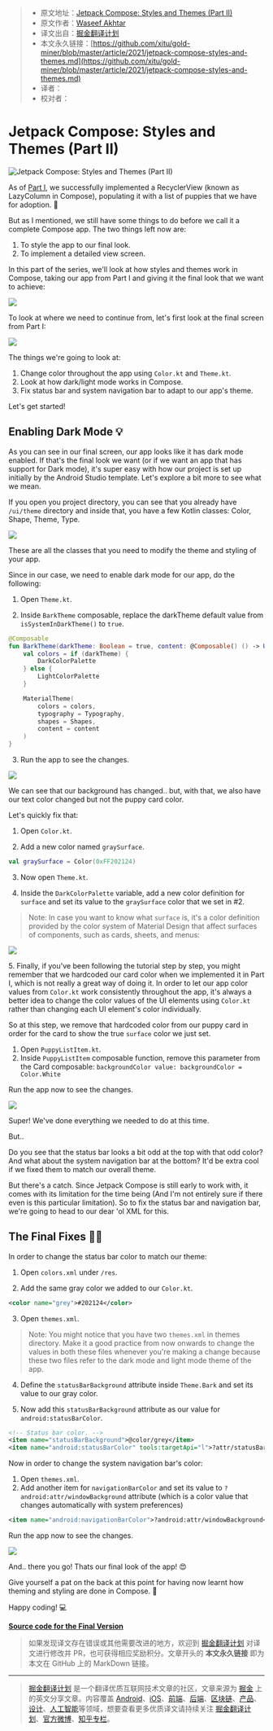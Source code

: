 > * 原文地址：[Jetpack Compose: Styles and Themes (Part II)](https://www.waseefakhtar.com/android/jetpack-compose-styles-and-themes/)
> * 原文作者：[Waseef Akhtar](https://www.waseefakhtar.com/author/waseefakhtar/)
> * 译文出自：[掘金翻译计划](https://github.com/xitu/gold-miner)
> * 本文永久链接：[https://github.com/xitu/gold-miner/blob/master/article/2021/jetpack-compose-styles-and-themes.md](https://github.com/xitu/gold-miner/blob/master/article/2021/jetpack-compose-styles-and-themes.md)
> * 译者：
> * 校对者：

# Jetpack Compose: Styles and Themes (Part II)

![Jetpack Compose: Styles and Themes (Part II)](/content/images/size/w2000/2021/05/Jetpack-Compose-highres-5-3.jpg)

As of [Part I](https://www.waseefakhtar.com/android/recyclerview-in-jetpack-compose/), we successfully implemented a RecyclerView (known as LazyColumn in Compose), populating it with a list of puppies that we have for adoption. 🐶

But as I mentioned, we still have some things to do before we call it a complete Compose app. The two things left now are:

1. To style the app to our final look.
2. To implement a detailed view screen.

In this part of the series, we'll look at how styles and themes work in Compose, taking our app from Part I and giving it the final look that we want to achieve:

![](https://www.waseefakhtar.com/content/images/2021/05/1.gif)

To look at where we need to continue from, let's first look at the final screen from Part I:

![](https://www.waseefakhtar.com/content/images/2021/05/device-2021-05-15-151508.png)

The things we're going to look at:

1. Change color throughout the app using `Color.kt` and `Theme.kt`.
2. Look at how dark/light mode works in Compose.
3. Fix status bar and system navigation bar to adapt to our app's theme.

Let's get started!

## Enabling Dark Mode 💡

As you can see in our final screen, our app looks like it has dark mode enabled. If that's the final look we want (or if we want an app that has support for Dark mode), it's super easy with how our project is set up initially by the Android Studio template. Let's explore a bit more to see what we mean.

If you open you project directory, you can see that you already have `/ui/theme` directory and inside that, you have a few Kotlin classes: Color, Shape, Theme, Type.

![](https://www.waseefakhtar.com/content/images/2021/05/Screen-Shot-2021-05-15-at-5.20.50-PM.png)

These are all the classes that you need to modify the theme and styling of your app.

Since in our case, we need to enable dark mode for our app, do the following:

1. Open `Theme.kt`.

2. Inside `BarkTheme` composable, replace the darkTheme default value from `isSystemInDarkTheme()` to `true`.

```kt
@Composable
fun BarkTheme(darkTheme: Boolean = true, content: @Composable() () -> Unit) {
    val colors = if (darkTheme) {
        DarkColorPalette
    } else {
        LightColorPalette
    }

    MaterialTheme(
        colors = colors,
        typography = Typography,
        shapes = Shapes,
        content = content
    )
}
```

3. Run the app to see the changes.

![](https://www.waseefakhtar.com/content/images/2021/05/device-2021-05-15-181342.png)

We can see that our background has changed.. but, with that, we also have our text color changed but not the puppy card color.

Let's quickly fix that:

1. Open `Color.kt`.

2. Add a new color named `graySurface`.

```kt
val graySurface = Color(0xFF202124)
```

3. Now open `Theme.kt`.

4. Inside the `DarkColorPalette` variable, add a new color definition for `surface` and set its value to the `graySurface` color that we set in #2.

> Note: In case you want to know what `surface` is, it's a color definition provided by the color system of Material Design that affect surfaces of components, such as cards, sheets, and menus:

![](https://www.waseefakhtar.com/content/images/2021/05/Screen-Shot-2021-05-15-at-6.27.30-PM.png)

5\. Finally, if you've been following the tutorial step by step, you might remember that we hardcoded our card color when we implemented it in Part I, which is not really a great way of doing it. In order to let our app color values from `Color.kt` work consistently throughout the app, it's always a better idea to change the color values of the UI elements using `Color.kt` rather than changing each UI element's color individually.

So at this step, we remove that hardcoded color from our puppy card in order for the card to show the true `surface` color we just set.

1. Open `PuppyListItem.kt`.
2. Inside `PuppyListItem` composable function, remove this parameter from the Card composable: `backgroundColor value: backgroundColor = Color.White`

Run the app now to see the changes.

![](https://www.waseefakhtar.com/content/images/2021/05/device-2021-05-15-194054.png)

Super! We've done everything we needed to do at this time.

But..

Do you see that the status bar looks a bit odd at the top with that odd color? And what about the system navigation bar at the bottom? It'd be extra cool if we fixed them to match our overall theme.

But there's a catch. Since Jetpack Compose is still early to work with, it comes with its limitation for the time being (And I'm not entirely sure if there even is this particular limitation). So to fix the status bar and navigation bar, we're going to head to our dear 'ol XML for this.

## The Final Fixes 👨‍🎨

In order to change the status bar color to match our theme:

1. Open `colors.xml` under `/res`.

2. Add the same gray color we added to our `Color.kt`.

```xml
<color name="grey">#202124</color>
```

3. Open `themes.xml`.

> Note: You might notice that you have two `themes.xml` in themes directory. Make it a good practice from now onwards to change the values in both these files whenever you're making a change because these two files refer to the dark mode and light mode theme of the app.

4. Define the `statusBarBackground` attribute inside `Theme.Bark` and set its value to our gray color.

5. Now add this `statusBarBackground` attribute as our value for `android:statusBarColor`.

```xml
<!-- Status bar color. -->
<item name="statusBarBackground">@color/grey</item>
<item name="android:statusBarColor" tools:targetApi="l">?attr/statusBarBackground</item>
```

Now in order to change the system navigation bar's color:

1. Open `themes.xml`.
2. Add another item for `navigationBarColor` and set its value to `?android:attr/windowBackground` attribute (which is a color value that changes automatically with system preferences)

```xml
<item name="android:navigationBarColor">?android:attr/windowBackground</item>
```

Run the app now to see the changes.

![](https://www.waseefakhtar.com/content/images/2021/05/device-2021-05-15-201902.png)

And.. there you go! Thats our final look of the app! 😍

Give yourself a pat on the back at this point for having now learnt how theming and styling are done in Compose. 👏

Happy coding! 💻

[**Source code for the Final Version**](https://github.com/waseefakhtar/bark) 

> 如果发现译文存在错误或其他需要改进的地方，欢迎到 [掘金翻译计划](https://github.com/xitu/gold-miner) 对译文进行修改并 PR，也可获得相应奖励积分。文章开头的 **本文永久链接** 即为本文在 GitHub 上的 MarkDown 链接。

---

> [掘金翻译计划](https://github.com/xitu/gold-miner) 是一个翻译优质互联网技术文章的社区，文章来源为 [掘金](https://juejin.im) 上的英文分享文章。内容覆盖 [Android](https://github.com/xitu/gold-miner#android)、[iOS](https://github.com/xitu/gold-miner#ios)、[前端](https://github.com/xitu/gold-miner#前端)、[后端](https://github.com/xitu/gold-miner#后端)、[区块链](https://github.com/xitu/gold-miner#区块链)、[产品](https://github.com/xitu/gold-miner#产品)、[设计](https://github.com/xitu/gold-miner#设计)、[人工智能](https://github.com/xitu/gold-miner#人工智能)等领域，想要查看更多优质译文请持续关注 [掘金翻译计划](https://github.com/xitu/gold-miner)、[官方微博](http://weibo.com/juejinfanyi)、[知乎专栏](https://zhuanlan.zhihu.com/juejinfanyi)。
